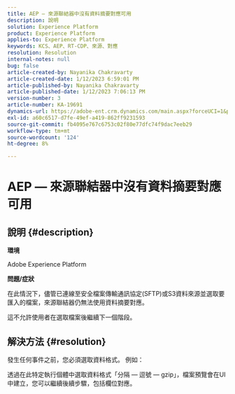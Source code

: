 ```yaml
---
title: AEP — 來源聯結器中沒有資料摘要對應可用
description: 說明
solution: Experience Platform
product: Experience Platform
applies-to: Experience Platform
keywords: KCS、AEP、RT-CDP、來源、對應
resolution: Resolution
internal-notes: null
bug: false
article-created-by: Nayanika Chakravarty
article-created-date: 1/12/2023 6:59:01 PM
article-published-by: Nayanika Chakravarty
article-published-date: 1/12/2023 7:06:13 PM
version-number: 3
article-number: KA-19691
dynamics-url: https://adobe-ent.crm.dynamics.com/main.aspx?forceUCI=1&pagetype=entityrecord&etn=knowledgearticle&id=7fed6a29-ab92-ed11-aad1-6045bd006c82
exl-id: a60c6517-d7fe-49ef-a419-862ff9231593
source-git-commit: fb4095e767c6753c02f80e77dfc74f9dac7eeb29
workflow-type: tm+mt
source-wordcount: '124'
ht-degree: 8%

---
```


# AEP — 來源聯結器中沒有資料摘要對應可用

## 說明 {#description}


<b>環境</b>

Adobe Experience Platform

<b>問題/症狀</b>

在此情況下，儘管已連線至安全檔案傳輸通訊協定(SFTP)或S3資料來源並選取要匯入的檔案，來源聯結器仍無法使用資料摘要對應。

這不允許使用者在選取檔案後繼續下一個階段。




## 解決方法 {#resolution}


發生任何事件之前，您必須選取資料格式。 例如：

透過在此特定執行個體中選取資料格式「分隔 — 逗號 — gzip」，檔案預覽會在UI中建立，您可以繼續後續步驟，包括欄位對應。
